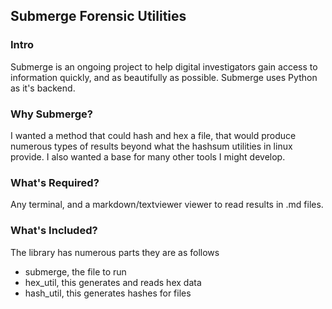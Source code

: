 ## Submerge Forensic Utilities

### Intro
Submerge is an ongoing project to help digital investigators gain access to information quickly, and as beautifully as possible. Submerge uses Python as it's backend. 

### Why Submerge?
I wanted a method that could hash and hex a file, that would produce numerous types of results beyond what the hashsum utilities in linux provide. I also wanted a base for many other tools I might develop.

### What's Required?
Any terminal, and a markdown/textviewer viewer to read results in .md files.

### What's Included?
The library has numerous parts they are as follows

- submerge, the file to run
- hex_util, this generates and reads hex data
- hash_util, this generates hashes for files

